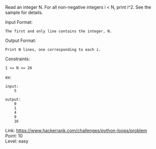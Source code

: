 Read an integer N. For all non-negative integers i < N, print i^2. See the sample for details.

Input Format:

	The first and only line contains the integer, N.

Output Format:

	Print N lines, one corresponding to each i.

Constraints:

	1 <= N <= 20

ex:

	input:
		5

	output:
		0
		1
		4
		9
		16

Link: https://www.hackerrank.com/challenges/python-loops/problem<br />
Point: 10<br />
Level: easy